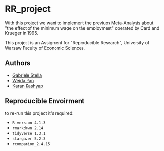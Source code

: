 # RR_project

With this project we want to implement the previuos Meta-Analysis about "the effect of the minimum wage on the employment"  operated by Card and Krueger in 1995.

This project is an Assigment for "Reproducible Research", University of Warsaw Faculty of Economic Sciences. 

## Authors 

- [Gabriele Stella](g.stella@student.uw.edu.pl)
- [Weida Pan](w.pan2@student.uw.edu.pl)
- [Karan Kashyap](k.kashyap@student.uw.edu.pl)

## Reproducible Envoirment

to re-run this project it's required: 
- `R version 4.1.3` 
- `rmarkdown 2.14`
- `tidyverse 1.3.1`
- `stargazer 5.2.3`
- `rcompanion_2.4.15`
